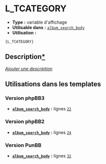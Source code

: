 # L_TCATEGORY
* __Type__ __:__ variable d'affichage
* __Utilisable dans__ __:__ [`album_search_body`](../tpl/album_search_body.md#readme)
* __Utilisation__ __:__

```smarty
{L_TCATEGORY}
```

## Description[*](https://fa-tvars.appspot.com/var/L_TCATEGORY)
[*Ajouter une description*](https://fa-tvars.appspot.com/var/L_TCATEGORY)

## Utilisations dans les templates

### Version phpBB3
* __[`album_search_body`](../tpl/album_search_body.md#readme)__ __:__ lignes [`22`](../src/prosilver/album_search_body.tpl#L22)

### Version phpBB2
* __[`album_search_body`](../tpl/album_search_body.md#readme)__ __:__ lignes [`24`](../src/subsilver/album_search_body.tpl#L24)

### Version PunBB
* __[`album_search_body`](../tpl/album_search_body.md#readme)__ __:__ lignes [`32`](../src/punbb/album_search_body.tpl#L32)

